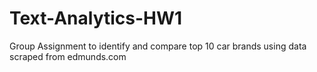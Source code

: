 # Text-Analytics-HW1
Group Assignment to identify and compare top 10 car brands using data scraped from edmunds.com
